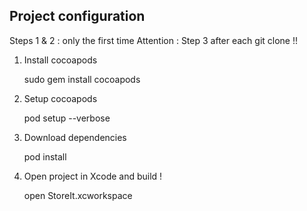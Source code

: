## Project configuration ##

Steps 1 & 2 : only the first time
Attention : Step 3 after each git clone !!

1. Install cocoapods 

	sudo gem install cocoapods

2. Setup cocoapods

	pod setup --verbose

3. Download dependencies

	pod install

3. Open project in Xcode and build !

	open StoreIt.xcworkspace
